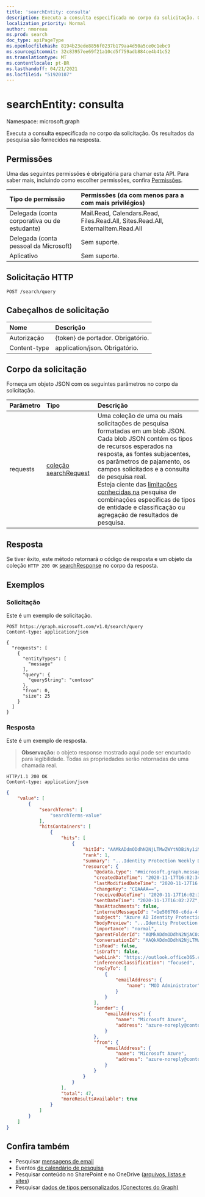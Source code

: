 ```yaml
---
title: 'searchEntity: consulta'
description: Executa a consulta especificada no corpo da solicitação. Os resultados da pesquisa são fornecidos na resposta.
localization_priority: Normal
author: nmoreau
ms.prod: search
doc_type: apiPageType
ms.openlocfilehash: 8194b23ede8856f0237b179aa4d50a5ce0c1ebc9
ms.sourcegitcommit: 32c83957ee69f21a10cd5f759adb884ce4b41c52
ms.translationtype: MT
ms.contentlocale: pt-BR
ms.lasthandoff: 04/21/2021
ms.locfileid: "51920107"
---
```

# <a name="searchentity-query"></a>searchEntity: consulta

Namespace: microsoft.graph

Executa a consulta especificada no corpo da solicitação. Os resultados da pesquisa são fornecidos na resposta.


## <a name="permissions"></a>Permissões

Uma das seguintes permissões é obrigatória para chamar esta API. Para saber mais, incluindo como escolher permissões, confira [Permissões](/graph/permissions-reference). 

| Tipo de permissão                        | Permissões (da com menos para a com mais privilégios) |
|:---------------------------------------|:--------------------------------------------|
| Delegada (conta corporativa ou de estudante)     | Mail.Read, Calendars.Read, Files.Read.All, Sites.Read.All, ExternalItem.Read.All |
| Delegada (conta pessoal da Microsoft) | Sem suporte. |
| Aplicativo                            | Sem suporte. |

## <a name="http-request"></a>Solicitação HTTP

```HTTP
POST /search/query
```

## <a name="request-headers"></a>Cabeçalhos de solicitação

| Nome          | Descrição   |
|:--------------|:--------------|
| Autorização | {token} de portador. Obrigatório. |
| Content-type | application/json. Obrigatório. |

## <a name="request-body"></a>Corpo da solicitação

Forneça um objeto JSON com os seguintes parâmetros no corpo da solicitação.

| Parâmetro    | Tipo        | Descrição |
|:-------------|:------------|:------------|
|requests|[coleção searchRequest](../resources/searchrequest.md)|Uma coleção de uma ou mais solicitações de pesquisa formatadas em um blob JSON. Cada blob JSON contém os tipos de recursos esperados na resposta, as fontes subjacentes, os parâmetros de pajamento, os campos solicitados e a consulta de pesquisa real. <br> Esteja ciente das [limitações conhecidas na](../resources/search-api-overview.md#known-limitations) pesquisa de combinações específicas de tipos de entidade e classificação ou agregação de resultados de pesquisa. |

## <a name="response"></a>Resposta

Se tiver êxito, este método retornará o código de resposta e um objeto da coleção `HTTP 200 OK` [searchResponse](../resources/searchresponse.md) no corpo da resposta.
 

## <a name="examples"></a>Exemplos

### <a name="request"></a>Solicitação

Este é um exemplo de solicitação.

```HTTP
POST https://graph.microsoft.com/v1.0/search/query
Content-type: application/json

{
  "requests": [
    {
      "entityTypes": [
        "message"
      ],
      "query": {
        "queryString": "contoso"
      },
      "from": 0,
      "size": 25
    }
  ]
}
```

### <a name="response"></a>Resposta

Este é um exemplo de resposta.

> **Observação:** o objeto response mostrado aqui pode ser encurtado para legibilidade. Todas as propriedades serão retornadas de uma chamada real.

<!-- {
  "blockType": "response",
  "truncated": true,
  "@odata.type": "microsoft.graph.searchResponse",
  "isCollection": true
} -->

```HTTP
HTTP/1.1 200 OK
Content-type: application/json
```

```json
{
    "value": [
        {
            "searchTerms": [
                "searchTerms-value"
            ],
            "hitsContainers": [
                {
                    "hits": [
                        {
                            "hitId": "AAMkADdmODdhN2NjLTMwZWYtNDBiNy1iMDYxLWZhZTkyOGM4YmRhZABGAAAAAACsLZF5BeQoRLYm4UlvnOXZBwCav2PZy/7/R52ssyzmS9f0AAAAAAEMAACav2PZy/7/R52ssyzmS9f0AABM0pr/AAA=",
                            "rank": 1,
                            "summary": "...Identity Protection Weekly Digest <c0>Contoso</c0> New risky users detected <https://azure.microsoft.com/email/?destination=https%3A%2F%2Fportal.azure.com%2Fcontoso.com%23blade%2FMicrosoft_AAD_IAM%2FIdentityProtectionMenuBlade%2FRiskyUsers%2F...",
                            "resource": {
                                "@odata.type": "#microsoft.graph.message",
                                "createdDateTime": "2020-11-17T16:02:34Z",
                                "lastModifiedDateTime": "2020-11-17T16:02:37Z",
                                "changeKey": "CQAAAA==",
                                "receivedDateTime": "2020-11-17T16:02:34Z",
                                "sentDateTime": "2020-11-17T16:02:27Z",
                                "hasAttachments": false,
                                "internetMessageId": "<1e506769-c6da-4f44-bb54-6ba1bd59d300@az.northcentralus.production.microsoft.com>",
                                "subject": "Azure AD Identity Protection Weekly Digest",
                                "bodyPreview": "...Identity Protection Weekly Digest Contoso New risky users detected <https://azure.microsoft.com/email/?destination=https%3A%2F%2Fportal.azure.com%2Fcontoso.com%23blade%2FMicrosoft_AAD_IAM%2FIdentityProtectionMenuBlade%2FRiskyUsers%2F...",
                                "importance": "normal",
                                "parentFolderId": "AQMkADdmODdhN2NjAC0zMGVmLTQwYjctYjA2MS1mYWU5MjhjOGJkYWQALgAAA6wtkXkF5ChEtibhSW+c5dkBAJq/Y9nL/v9HnayzLOZL1/QAAAIBDAAAAA==",
                                "conversationId": "AAQkADdmODdhN2NjLTMwZWYtNDBiNy1iMDYxLWZhZTkyOGM4YmRhZAAQAKQ6a/rTEmVCtGMTER183jw=",
                                "isRead": false,
                                "isDraft": false,
                                "webLink": "https://outlook.office365.com/owa/?ItemID=AAMkADdmODdhN2NjLTMwZWYtNDBiNy1iMDYxLWZhZTkyOGM4YmRhZABGAAAAAACsLZF5BeQoRLYm4UlvnOXZBwCav2PZy%2F7%2FR52ssyzmS9f0AAAAAAEMAACav2PZy%2F7%2FR52ssyzmS9f0AABM0pr%2FAAA%3D&exvsurl=1&viewmodel=ReadMessageItem",
                                "inferenceClassification": "focused",
                                "replyTo": [
                                    {
                                        "emailAddress": {
                                            "name": "MOD Administrator"
                                        }
                                    }
                                ],
                                "sender": {
                                    "emailAddress": {
                                        "name": "Microsoft Azure",
                                        "address": "azure-noreply@contoso.com"
                                    }
                                },
                                "from": {
                                    "emailAddress": {
                                        "name": "Microsoft Azure",
                                        "address": "azure-noreply@contoso.com"
                                    }
                                }
                            }
                        }
                    ],
                    "total": 47,
                    "moreResultsAvailable": true
                }
            ]
        }
    ]
}
```

## <a name="see-also"></a>Confira também
- Pesquisar [mensagens de email](/graph/search-concept-messages)
- Eventos [de calendário de pesquisa](/graph/search-concept-events)
- Pesquisar conteúdo no SharePoint e no OneDrive ([arquivos, listas e sites](/graph/search-concept-files))
- Pesquisar [dados de tipos personalizados (Conectores do Graph)](/graph/search-concept-custom-types)


<!-- uuid: 16cd6b66-4b1a-43a1-adaf-3a886856ed98
2019-02-04 14:57:30 UTC -->
<!-- {
  "type": "#page.annotation",
  "description": "search: query",
  "keywords": "",
  "section": "documentation",
  "tocPath": ""
}-->


